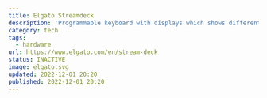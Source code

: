 ```yaml
---
title: Elgato Streamdeck
description: 'Programmable keyboard with displays which shows different keys depending on the context.'
category: tech
tags:
  - hardware
url: https://www.elgato.com/en/stream-deck
status: INACTIVE
image: elgato.svg
updated: 2022-12-01 20:20
published: 2022-12-01 20:20
---
```

